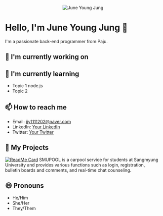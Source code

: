 <p align="center">
  <img src="https://media.giphy.com/media/your-gif-id/giphy.gif" alt="June Young Jung" />
</p>

# Hello, I'm June Young Jung 👋

I'm a passionate back-end programmer from Paju. 

## 🔭 I'm currently working on

## 🌱 I'm currently learning
- Topic 1 node.js
- Topic 2

## 📫 How to reach me
- Email: [jjy1111202@naver.com](mailto:jjy1111202@naver.com)
- LinkedIn: [Your LinkedIn](https://www.linkedin.com/in/your-profile)
- Twitter: [Your Twitter](https://twitter.com/your-handle)


## 🚀 My Projects
[![ReadMe Card](https://github-readme-stats.vercel.app/api/pin/?username=SMU-UMC-MINI-PROJECT&repo=SMU_UMC_MINI_PROJECT&theme=radical)](https://github.com/SMU-UMC-MINI-PROJECT/SMU_UMC_MINI_PROJECT)
SMUPOOL is a carpool service for students at Sangmyung University and provides various functions such as login, registration, bulletin boards and comments, and real-time chat counseling.

## 😄 Pronouns
- He/Him
- She/Her
- They/Them
